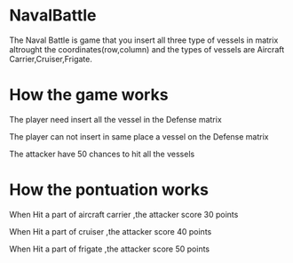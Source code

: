 # NavalBattle
<p>The Naval Battle is game that you insert all three type of vessels in matrix altrought the coordinates(row,column) and the types of vessels are Aircraft Carrier,Cruiser,Frigate. </p>
<h1>How the game works</h1>
<p> The player need insert all the vessel in the Defense matrix </p>
<p> The player can not insert in same place a vessel on the Defense matrix  </p>
<p> The attacker have 50 chances to hit all the vessels</p>
<h1>How the pontuation works</h1>
<p> When Hit a part of aircraft carrier ,the attacker score 30 points</p>
<p> When Hit a part of cruiser ,the attacker score 40 points</p>
<p> When Hit a part of frigate ,the attacker score 50 points</p>
